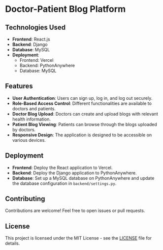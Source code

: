 # Doctor-Patient Blog Platform

## Technologies Used

- **Frontend**: React.js
- **Backend**: Django
- **Database**: MySQL
- **Deployment**:
  - Frontend: Vercel
  - Backend: PythonAnywhere
  - Database: MySQL

## Features

- **User Authentication**: Users can sign up, log in, and log out securely.
- **Role-Based Access Control**: Different functionalities are available to doctors and patients.
- **Doctor Blog Upload**: Doctors can create and upload blogs with relevant health information.
- **Patient Blog Viewing**: Patients can browse through the blogs uploaded by doctors.
- **Responsive Design**: The application is designed to be accessible on various devices.
## Deployment

- **Frontend**: Deploy the React application to Vercel.
- **Backend**: Deploy the Django application to PythonAnywhere.
- **Database**: Set up a MySQL database on PythonAnywhere and update the database configuration in `backend/settings.py`.

## Contributing

Contributions are welcome! Feel free to open issues or pull requests.

## License

This project is licensed under the MIT License - see the [LICENSE](LICENSE) file for details.

